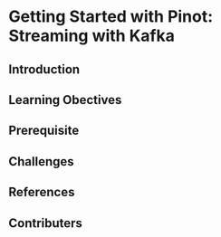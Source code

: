 # Getting Started with Pinot: Streaming with Kafka

## Introduction

## Learning Obectives

## Prerequisite

## Challenges

## References

## Contributers